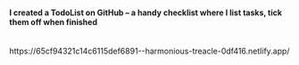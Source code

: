 <h4>I created a TodoList on GitHub – a handy checklist where I list tasks, tick them off when finished</h4>
<br>
https://65cf94321c14c6115def6891--harmonious-treacle-0df416.netlify.app/
